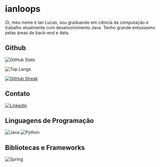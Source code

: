 # ianloops
Oi, meu nome é Ian Lucas, sou graduando em ciência da computação e trabalho atualmente com desenvolvimento Java. Tenho grande entusiasmo pelas áreas de back-end e data.

## Github
![GitHub Stats](https://github-readme-stats.vercel.app/api?username=ianloops&theme=transparent&bg_color=000&border_color=30A3DC&show_icons=true&icon_color=30A3DC&title_color=E94D5F&text_color=FFF)

![Top Langs](https://github-readme-stats-git-masterrstaa-rickstaa.vercel.app/api/top-langs/?username=ianloops&layout=compact&bg_color=000&border_color=30A3DC&title_color=E94D5F&text_color=FFF)

[![GitHub Streak](https://streak-stats.demolab.com/?user=ianloops&theme=hacker&background=000&border=30A3DC&dates=FFF)](https://git.io/streak-stats)

## Contato
[![LinkedIn](https://img.shields.io/badge/LinkedIn-000?style=for-the-badge&logo=linkedin&logoColor=0E76A8)](https://www.linkedin.com/in/ian-lopes/)

## Linguagens de Programação
![Java](https://img.shields.io/badge/Java-000?style=for-the-badge&logo=java)
![Python](https://img.shields.io/badge/Python-000?style=for-the-badge&logo=python)

## Bibliotecas e Frameworks
![Spring](https://img.shields.io/badge/Spring-000?style=for-the-badge&logo=spring)